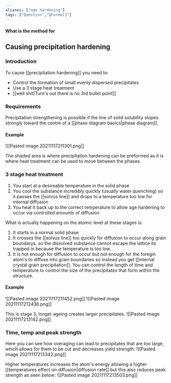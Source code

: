 ```yaml
---
aliases: ["age hardening"]
tags: ["Question","QFormat3"]
---
```


#### What is the method for
## Causing precipitation hardening
### Introduction

To cause [[precipitation hardening]] you need to:
- Control the formation of small evenly dispersed precipitates
- Use a 3 stage heat treatment
- [[well shit|Turn's out there is no 3rd bullet point]]

### Requirements
Precipitation strengthening is possible if the line of solid solubility slopes strongly toward the centre of a [[phase diagram basics|phase diagram]]. 

#### Example
![[Pasted image 20211117211301.png]]

The shaded area is where precipitation hardening can be preformed as it is where heat treatment can be used to move between the phases.

### 3 stage heat treatment
1) You start at a desireable temperature in the solid phase
2) You cool the substance incredibly quickly (usually water quenching) so it passes the [[solvus line]] and drops to a temperature too low for internal diffusion
3) You heat it back up to the correct temperature to allow age hardening to occur via controlled amounts of diffusion

What is actually happening on the atomic level at these stages is:
1) It starts in a normal solid phase
2) It crosses the [[solvus line]] too quickly for diffusion to occur along grain boundarys, so the dissolved substance cannot escape the lattice its trapped in because the temperature is too low.
3) It is hot enough for diffusion to occur but not enough for the foregin atom's to diffuse into grain boundaries so instead you get [[internal crystal grain precipitation]]. You can control the length of time and temperature to control the size of the precipitates that form within the structure.

#### Example
![[Pasted image 20211117211452.png]]
![[Pasted image 20211117212436.png]]

This is stage 3, longer ageing creates larger precipitates.
![[Pasted image 20211117213142.png]]

### Time, temp and peak strength
Here you can see how overaging can lead to precipitates that are too large, which allows for them to be cut and decreases yield strength:
![[Pasted image 20211117213342.png]]

Higher temperatures increases the atom's energy allowing a higher [[temperatures effect on diffusion|diffusion rate]] but this also reduces peak strength as seen below:
![[Pasted image 20211117213503.png]]
